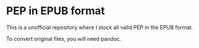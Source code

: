 # PEP in EPUB format

This is a unofficial repository where I stock all valid PEP in the EPUB format.

To convert original files, you will need pandoc.
